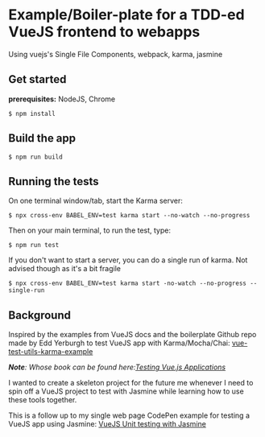# Example/Boiler-plate for a TDD-ed VueJS frontend to webapps

Using vuejs's Single File Components, webpack, karma, jasmine

## Get started

**prerequisites:** NodeJS, Chrome

```
$ npm install
```

## Build the app

```
$ npm run build
```

## Running the tests

On one terminal window/tab, start the Karma server:

```
$ npx cross-env BABEL_ENV=test karma start --no-watch --no-progress
```

Then on your main terminal, to run the test, type:
```
$ npm run test
```

If you don't want to start a server, you can do a single run of karma. Not advised though as it's a bit fragile

```
$ npx cross-env BABEL_ENV=test karma start -no-watch --no-progress --single-run
```

## Background

Inspired by the examples from VueJS docs and the boilerplate Github repo made by Edd Yerburgh to test VueJS app with Karma/Mocha/Chai: [vue-test-utils-karma-example](https://github.com/eddyerburgh/vue-test-utils-karma-example)

_**Note**: Whose book can be found here:[Testing Vue.js Applications](https://www.manning.com/books/testing-vue-js-applications)_


I wanted to create a skeleton project for the future me whenever I need to spin off a VueJS project to test with Jasmine while learning how to use these tools together.


This is a follow up to my single web page CodePen example for testing a VueJS app using Jasmine: 
[VueJS Unit testing with Jasmine](https://codepen.io/rija/pen/yLyJYEq)
